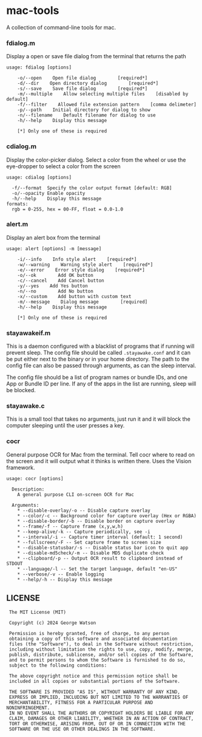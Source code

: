 # mac-tools

A collection of command-line tools for mac.

### fdialog.m

Display a open or save file dialog from the terminal that returns the path

```
usage: fdialog [options]

    -o/--open    Open file dialog        [required*]
    -d/--dir    Open directory dialog        [required*]
    -s/--save    Save file dialog        [required*]
    -m/--multiple    Allow selecting multiple files    [disabled by default]
    -f/--filter    Allowed file extension pattern    [comma delimeter]
    -p/--path    Initial directory for dialog to show
    -n/--filename    Default filename for dialog to use
    -h/--help    Display this message

    [*] Only one of these is required
```

### cdialog.m

Display the color-picker dialog. Select a color from the wheel or use the eye-dropper to select a color from the screen

```
usage: cdialog [options]

  -f/--format  Specify the color output format [default: RGB]
  -o/--opacity Enable opacity
  -h/--help    Display this message
formats:
  rgb = 0-255, hex = 00-FF, float = 0.0-1.0

```

### alert.m

Display an alert box from the terminal

```
usage: alert [options] -m [message]

    -i/--info    Info style alert    [required*]
    -w/--warning    Warning style alert    [required*]
    -e/--error    Error style dialog    [required*]
    -o/--ok        Add OK button
    -c/--cancel    Add Cancel button
    -y/--yes    Add Yes button
    -n/--no        Add No button
    -x/--custom    Add button with custom text
    -m/--message    Dialog message        [required]
    -h/--help    Display this message

    [*] Only one of these is required
```

### stayawakeif.m

This is a daemon configured with a blacklist of programs that if running will prevent sleep. The config file should be called `.stayawake.conf` and it can be put either next to the binary or in your home directory. The path to the config file can also be passed through arguments, as can the sleep interval.

The config file should be a list of program names or bundle IDs, and one App or Bundle ID per line. If any of the apps in the list are running, sleep will be blocked.

### stayawake.c

This is a small tool that takes no arguments, just run it and it will block the computer sleeping until the user presses a key.

### cocr

General purpose OCR for Mac from the terminal. Tell cocr where to read on the screen and it will output what it thinks is written there. Uses the Vision framework.

```
usage: cocr [options]

  Description:
    A general purpose CLI on-screen OCR for Mac

  Arguments:
    * --disable-overlay/-o -- Disable capture overlay
    * --color/-c -- Background color for capture overlay (Hex or RGBA)
    * --disable-border/-b -- Disable border on capture overlay
    * --frame/-f -- Capture frame (x,y,w,h)
    * --keep-alive/-k -- Capture periodically, see -i
    * --interval/-i -- Capture timer interval (default: 1 second)
    * --fullscreen/-F -- Set capture frame to screen size
    * --disable-statusbar/-s -- Disable status bar icon to quit app
    * --disable-md5check/-m -- Disable MD5 duplicate check
    * --clipboard/-p -- Output OCR result to clipboard instead of STDOUT
    * --language/-l -- Set the target language, default "en-US"
    * --verbose/-v -- Enable logging
    * --help/-h -- Display this message

```

## LICENSE
```
 The MIT License (MIT)
 
 Copyright (c) 2024 George Watson
 
 Permission is hereby granted, free of charge, to any person
 obtaining a copy of this software and associated documentation
 files (the "Software"), to deal in the Software without restriction,
 including without limitation the rights to use, copy, modify, merge,
 publish, distribute, sublicense, and/or sell copies of the Software,
 and to permit persons to whom the Software is furnished to do so,
 subject to the following conditions:
 
 The above copyright notice and this permission notice shall be
 included in all copies or substantial portions of the Software.
 
 THE SOFTWARE IS PROVIDED "AS IS", WITHOUT WARRANTY OF ANY KIND,
 EXPRESS OR IMPLIED, INCLUDING BUT NOT LIMITED TO THE WARRANTIES OF
 MERCHANTABILITY, FITNESS FOR A PARTICULAR PURPOSE AND NONINFRINGEMENT.
 IN NO EVENT SHALL THE AUTHORS OR COPYRIGHT HOLDERS BE LIABLE FOR ANY
 CLAIM, DAMAGES OR OTHER LIABILITY, WHETHER IN AN ACTION OF CONTRACT,
 TORT OR OTHERWISE, ARISING FROM, OUT OF OR IN CONNECTION WITH THE
 SOFTWARE OR THE USE OR OTHER DEALINGS IN THE SOFTWARE.
```
